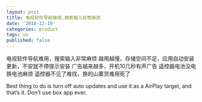 ```yaml
---
layout: post
title: 电视软件导航难用,搜索输入非常麻烦
date: '2018-12-19'
categories: product
tags: ux
published: false
---
```


电视软件导航难用，搜索输入非常麻烦
越用越慢，存储空间不足，应用自动安装更新，不安就不停提示安装
广告越来越多，开机10几秒有声广告
遥控器电池没电换电池麻烦
遥控器不见了难找，换的山寨货难用死了

Best thing to do is turn off auto updates and use it as a AirPlay target, and that’s it. Don’t use box app ever.


